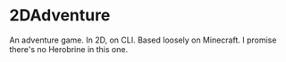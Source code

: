 # 2DAdventure
An adventure game. In 2D, on CLI. Based loosely on Minecraft. I promise there's no Herobrine in this one.

